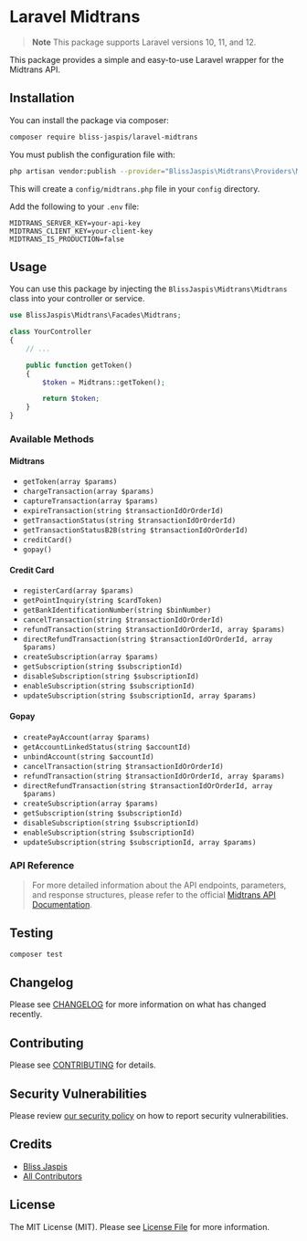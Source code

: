# Laravel Midtrans

> **Note**
> This package supports Laravel versions 10, 11, and 12.

This package provides a simple and easy-to-use Laravel wrapper for the Midtrans API.

## Installation

You can install the package via composer:

```bash
composer require bliss-jaspis/laravel-midtrans
```

You must publish the configuration file with:

```bash
php artisan vendor:publish --provider="BlissJaspis\Midtrans\Providers\MidtransServiceProvider" --tag="config"
```

This will create a `config/midtrans.php` file in your `config` directory.

Add the following to your `.env` file:

```env
MIDTRANS_SERVER_KEY=your-api-key
MIDTRANS_CLIENT_KEY=your-client-key
MIDTRANS_IS_PRODUCTION=false
```

## Usage

You can use this package by injecting the `BlissJaspis\Midtrans\Midtrans` class into your controller or service.

```php
use BlissJaspis\Midtrans\Facades\Midtrans;

class YourController
{
    // ...

    public function getToken()
    {
        $token = Midtrans::getToken();

        return $token;
    }
}
```

### Available Methods

#### Midtrans

- `getToken(array $params)`
- `chargeTransaction(array $params)`
- `captureTransaction(array $params)`
- `expireTransaction(string $transactionIdOrOrderId)`
- `getTransactionStatus(string $transactionIdOrOrderId)`
- `getTransactionStatusB2B(string $transactionIdOrOrderId)`
- `creditCard()`
- `gopay()`

#### Credit Card
- `registerCard(array $params)`
- `getPointInquiry(string $cardToken)`
- `getBankIdentificationNumber(string $binNumber)`
- `cancelTransaction(string $transactionIdOrOrderId)`
- `refundTransaction(string $transactionIdOrOrderId, array $params)`
- `directRefundTransaction(string $transactionIdOrOrderId, array $params)`
- `createSubscription(array $params)`
- `getSubscription(string $subscriptionId)`
- `disableSubscription(string $subscriptionId)`
- `enableSubscription(string $subscriptionId)`
- `updateSubscription(string $subscriptionId, array $params)`

#### Gopay
- `createPayAccount(array $params)`
- `getAccountLinkedStatus(string $accountId)`
- `unbindAccount(string $accountId)`
- `cancelTransaction(string $transactionIdOrOrderId)`
- `refundTransaction(string $transactionIdOrOrderId, array $params)`
- `directRefundTransaction(string $transactionIdOrOrderId, array $params)`
- `createSubscription(array $params)`
- `getSubscription(string $subscriptionId)`
- `disableSubscription(string $subscriptionId)`
- `enableSubscription(string $subscriptionId)`
- `updateSubscription(string $subscriptionId, array $params)`


### **API Reference**
> For more detailed information about the API endpoints, parameters, and response structures, please refer to the official [Midtrans API Documentation](https://midtrans.com/en/documentation).

## Testing

```bash
composer test
```

## Changelog

Please see [CHANGELOG](CHANGELOG.md) for more information on what has changed recently.

## Contributing

Please see [CONTRIBUTING](CONTRIBUTING.md) for details.

## Security Vulnerabilities

Please review [our security policy](../../security/policy) on how to report security vulnerabilities.

## Credits

- [Bliss Jaspis](https://github.com/blissjaspis)
- [All Contributors](../../contributors)

## License

The MIT License (MIT). Please see [License File](LICENSE.md) for more information.